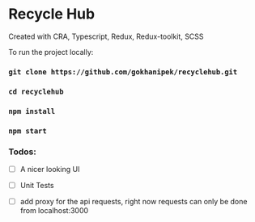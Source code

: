 # Recycle Hub

Created with CRA, Typescript, Redux, Redux-toolkit, SCSS

To run the project locally:
### `git clone https://github.com/gokhanipek/recyclehub.git`
### `cd recyclehub`

### `npm install`
### `npm start`

### Todos:
- [ ] A nicer looking UI
- [ ] Unit Tests
- [ ] add proxy for the api requests, right now requests can only be done from localhost:3000

